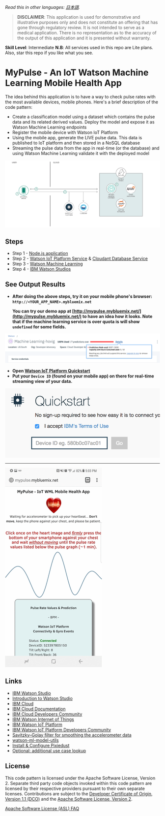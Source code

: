 *Read this in other languages: [日本語](README-ja.md).*

> **DISCLAIMER**: This application is used for demonstrative and illustrative purposes only and does not constitute an offering that has gone through regulatory review. It is not intended to serve as a medical application. There is no representation as to the accuracy of the output of this application and it is presented without warranty.

**__Skill Level__**: Intermediate
**__N.B__**: All services used in this repo are Lite plans. Also, star this repo if you like what you see.

# MyPulse - An IoT Watson Machine Learning Mobile Health App

The idea behind this application is to have a way to check pulse rates with the most available devices, mobile phones. Here's a brief description of the code pattern:

* Create a classification model using a dataset which contains the pulse data and its related derived values. Deploy the model and expose it as Watson Machine Learning endpoints
* Register the mobile device with Watson IoT Platform
* Using the mobile app, generate the LIVE pulse data. This data is published to IoT platform and then stored in a NoSQL database
* Streaming the pulse data from the app in real-time (or the database) and using Watson Machine Learning validate it with the deployed model

![](public/img/pulse-arch.png)

## Steps

* Step 1 - [Node.js application](NodejsApplication.md)
* Step 2 - [Watson IoT Platform Service](WatsonIoTPlatform.md) & [Cloudant Database Service](Cloudant.md)
* Step 3 - [Watson Machine Learning](WatsonMachineLearning.md)
* Step 4 - [IBM Watson Studios](IBMStudios.md)

## See Output Results

* __After doing the above steps, try it on your mobile phone's browser: `http://<YOUR_APP_NAME>.mybluemix.net`__

  __You can try our demo app at [http://mypulse.mybluemix.net/](http://mypulse.mybluemix.net/) to have an idea how it looks. Note that if the machine learning service is over quota is will show `undefined` for some fields.__

![](public/img/plan.png)

* __Open [Watson IoT Platform Quickstart](https://quickstart.internetofthings.ibmcloud.com/#/)__
* __Put your `Device ID` (found on your mobile app) on there for real-time streaming view of your data.__

![](public/img/qs.png)

<hr>

![](public/img/mypulse.gif)

## Links

* [IBM Watson Studio](https://www.ibm.com/us-en/marketplace/data-science-experience)
* [Introduction to Watson Studio](https://www.youtube.com/watch?v=TiS-LGfNoSo)
* [IBM Cloud](https://bluemix.net/)  
* [IBM Cloud Documentation](https://www.ng.bluemix.net/docs/)  
* [IBM Cloud Developers Community](http://developer.ibm.com/bluemix)  
* [IBM Watson Internet of Things](http://www.ibm.com/internet-of-things/)  
* [IBM Watson IoT Platform](http://www.ibm.com/internet-of-things/iot-solutions/watson-iot-platform/)   
* [IBM Watson IoT Platform Developers Community](https://developer.ibm.com/iotplatform/)
* [Savitzky–Golay filter for smoothing the accelerometer data](https://en.wikipedia.org/wiki/Savitzky%E2%80%93Golay_filter)
* [watson-ml-model-utils](https://www.npmjs.com/package/watson-ml-model-utils)
* [Install & Configure Pixiedust](https://github.com/pixiedust/pixiedust/wiki/Setup:-Install-and-Configure-pixiedust)
* [Optional: additional use case lookup](https://developer.ibm.com/in/2017/05/31/watson-iot-platform-based-heart-emotion-analysis-using-lyfas-device-apache-spark/)

## License
This code pattern is licensed under the Apache Software License, Version 2.  Separate third party code objects invoked within this code pattern are licensed by their respective providers pursuant to their own separate licenses. Contributions are subject to the [Developer Certificate of Origin, Version 1.1 (DCO)](https://developercertificate.org/) and the [Apache Software License, Version 2](http://www.apache.org/licenses/LICENSE-2.0.txt).

[Apache Software License (ASL) FAQ](http://www.apache.org/foundation/license-faq.html#WhatDoesItMEAN)
